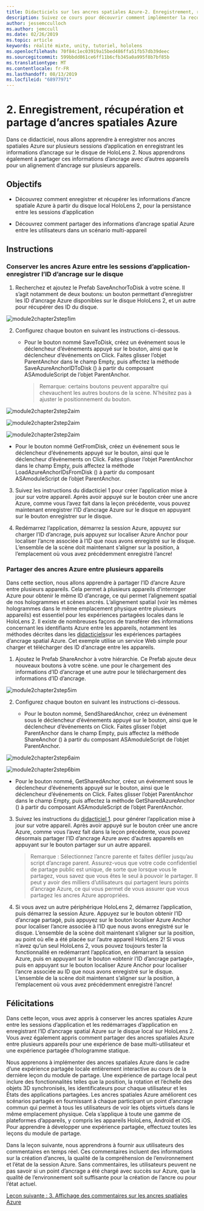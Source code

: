 ```yaml
---
title: Didacticiels sur les ancres spatiales Azure-2. Enregistrement, récupération et partage d’ancres spatiales Azure
description: Suivez ce cours pour découvrir comment implémenter la reconnaissance faciale Azure au sein d’une application de réalité mixte.
author: jessemcculloch
ms.author: jemccull
ms.date: 02/26/2019
ms.topic: article
keywords: réalité mixte, unity, tutoriel, hololens
ms.openlocfilehash: 70f84c1ec03919a15bed486ffa51fb57db39deec
ms.sourcegitcommit: 599bbdd861ce6ff11b6cfb345a0a995f8b7bf85b
ms.translationtype: MT
ms.contentlocale: fr-FR
ms.lasthandoff: 08/13/2019
ms.locfileid: "68977971"
---
```

# <a name="2-saving-retrieving-and-sharing-azure-spatial-anchors"></a>2. Enregistrement, récupération et partage d’ancres spatiales Azure

Dans ce didacticiel, nous allons apprendre à enregistrer nos ancres spatiales Azure sur plusieurs sessions d’application en enregistrant les informations d’ancrage sur le disque de HoloLens 2. Nous apprendrons également à partager ces informations d’ancrage avec d’autres appareils pour un alignement d’ancrage sur plusieurs appareils.

## <a name="objectives"></a>Objectifs

* Découvrez comment enregistrer et récupérer les informations d’ancre spatiale Azure à partir du disque local HoloLens 2, pour la persistance entre les sessions d’application

* Découvrez comment partager des informations d’ancrage spatial Azure entre les utilisateurs dans un scénario multi-appareil

## <a name="instructions"></a>Instructions

### <a name="persist-azure-anchors-between-app-sessions---save-anchor-id-to-disk"></a>Conserver les ancres Azure entre les sessions d’application-enregistrer l’ID d’ancrage sur le disque

1. Recherchez et ajoutez le Prefab SaveAnchorToDisk à votre scène. Il s’agit notamment de deux boutons: un bouton permettant d’enregistrer les ID d’ancrage Azure disponibles sur le disque HoloLens 2, et un autre pour récupérer des ID du disque.

![module2chapter2step1im](images/module2chapter2step1im.PNG)

2. Configurez chaque bouton en suivant les instructions ci-dessous.

   - Pour le bouton nommé SaveToDisk, créez un événement sous le déclencheur d’événements appuyé sur le bouton, ainsi que le déclencheur d’événements on Click. Faites glisser l’objet ParentAnchor dans le champ Empty, puis affectez la méthode SaveAzureAnchorIDToDisk () à partir du composant ASAmoduleScript de l’objet ParentAnchor.
   
     > Remarque: certains boutons peuvent apparaître qui chevauchent les autres boutons de la scène. N’hésitez pas à ajuster le positionnement du bouton.

![module2chapter2step2aim](images/module2chapter2step2aim.PNG)

![module2chapter2step2aim](images/module2chapter2step2bim.PNG)

![module2chapter2step2aim](images/module2chapter2step2cim.PNG)


   - Pour le bouton nommé GetFromDisk, créez un événement sous le déclencheur d’événements appuyé sur le bouton, ainsi que le déclencheur d’événements on Click. Faites glisser l’objet ParentAnchor dans le champ Empty, puis affectez la méthode LoadAzureAnchorIDsFromDisk () à partir du composant ASAmoduleScript de l’objet ParentAnchor.

3. Suivez les instructions du didacticiel 1 pour créer l’application mise à jour sur votre appareil. Après avoir appuyé sur le bouton créer une ancre Azure, comme vous l’avez fait dans la leçon précédente, vous pouvez maintenant enregistrer l’ID d’ancrage Azure sur le disque en appuyant sur le bouton enregistrer sur le disque.

4. Redémarrez l’application, démarrez la session Azure, appuyez sur charger l’ID d’ancrage, puis appuyez sur localiser Azure Anchor pour localiser l’ancre associée à l’ID que nous avons enregistré sur le disque. L’ensemble de la scène doit maintenant s’aligner sur la position, à l’emplacement où vous avez précédemment enregistré l’ancre!

### <a name="share-azure-anchors-between-multiple-devices"></a>Partager des ancres Azure entre plusieurs appareils

Dans cette section, nous allons apprendre à partager l’ID d’ancre Azure entre plusieurs appareils. Cela permet à plusieurs appareils d’interroger Azure pour obtenir le même ID d’ancrage, ce qui permet l’alignement spatial de nos hologrammes et scènes ancrés. L’alignement spatial (voir les mêmes hologrammes dans le même emplacement physique entre plusieurs appareils) est essentiel pour les expériences partagées locales dans le HoloLens 2. Il existe de nombreuses façons de transférer des informations concernant les identifiants Azure entre les appareils, notamment les méthodes décrites dans les [didacticiels](mrlearning-sharing(photon)-ch1.md)sur les expériences partagées d’ancrage spatial Azure. Cet exemple utilise un service Web simple pour charger et télécharger des ID d’ancrage entre les appareils.

1. Ajoutez le Prefab ShareAnchor à votre hiérarchie. Ce Prefab ajoute deux nouveaux boutons à votre scène. une pour le chargement des informations d’ID d’ancrage et une autre pour le téléchargement des informations d’ID d’ancrage. 

![module2chapter2step5im](images/module2chapter2step5im.PNG)

2. Configurez chaque bouton en suivant les instructions ci-dessous.

   - Pour le bouton nommé, SendSharedAnchor, créez un événement sous le déclencheur d’événements appuyé sur le bouton, ainsi que le déclencheur d’événements on Click. Faites glisser l’objet ParentAnchor dans le champ Empty, puis affectez la méthode ShareAnchor () à partir du composant ASAmoduleScript de l’objet ParentAnchor.

![module2chapter2step6aim](images/module2chapter2step6aim.PNG)

![module2chapter2step6bim](images/module2chapter2step6bim.PNG)

   - Pour le bouton nommé, GetSharedAnchor, créez un événement sous le déclencheur d’événements appuyé sur le bouton, ainsi que le déclencheur d’événements on Click. Faites glisser l’objet ParentAnchor dans le champ Empty, puis affectez la méthode GetSharedAzureAnchor () à partir du composant ASAmoduleScript de l’objet ParentAnchor.

3. Suivez les instructions du [didacticiel 1](mrlearning-base-ch1.md). pour générer l’application mise à jour sur votre appareil. Après avoir appuyé sur le bouton créer une ancre Azure, comme vous l’avez fait dans la leçon précédente, vous pouvez désormais partager l’ID d’ancrage Azure avec d’autres appareils en appuyant sur le bouton partager sur un autre appareil.

   > Remarque : Sélectionnez l’ancre parente et faites défiler jusqu’au script d’ancrage parent. Assurez-vous que votre code confidentiel de partage public est unique, de sorte que lorsque vous le partagez, vous savez que vous êtes le seul à pouvoir le partager. Il peut y avoir des milliers d’utilisateurs qui partagent leurs points d’ancrage Azure, ce qui vous permet de vous assurer que vous partagez les ancres Azure appropriées.

4. Si vous avez un autre périphérique HoloLens 2, démarrez l’application, puis démarrez la session Azure. Appuyez sur le bouton obtenir l’ID d’ancrage partagé, puis appuyez sur le bouton localiser Azure Anchor pour localiser l’ancre associée à l’ID que nous avons enregistré sur le disque. L’ensemble de la scène doit maintenant s’aligner sur la position, au point où elle a été placée sur l’autre appareil HoloLens 2! Si vous n’avez qu’un seul HoloLens 2, vous pouvez toujours tester la fonctionnalité en redémarrant l’application, en démarrant la session Azure, puis en appuyant sur le bouton «obtenir l’ID d’ancrage partagé», puis en appuyant sur le bouton localiser Azure Anchor pour localiser l’ancre associée au ID que nous avons enregistré sur le disque. L’ensemble de la scène doit maintenant s’aligner sur la position, à l’emplacement où vous avez précédemment enregistré l’ancre!

## <a name="congratulations"></a>Félicitations
Dans cette leçon, vous avez appris à conserver les ancres spatiales Azure entre les sessions d’application et les redémarrages d’application en enregistrant l’ID d’ancrage spatial Azure sur le disque local sur HoloLens 2. Vous avez également appris comment partager des ancres spatiales Azure entre plusieurs appareils pour une expérience de base multi-utilisateur et une expérience partagée d’hologramme statique.

Nous apprenons à implémenter des ancres spatiales Azure dans le cadre d’une expérience partagée locale entièrement interactive au cours de la dernière leçon du module de partage. Une expérience de partage local peut inclure des fonctionnalités telles que la position, la rotation et l’échelle des objets 3D synchronisés, les identificateurs pour chaque utilisateur et les États des applications partagées. Les ancres spatiales Azure améliorent ces scénarios partagés en fournissant à chaque participant un point d’ancrage commun qui permet à tous les utilisateurs de voir les objets virtuels dans le même emplacement physique. Cela s’applique à toute une gamme de plateformes d’appareils, y compris les appareils HoloLens, Android et iOS. Pour apprendre à développer une expérience partagée, effectuez toutes les leçons du module de partage.

Dans la leçon suivante, nous apprendrons à fournir aux utilisateurs des commentaires en temps réel. Ces commentaires incluent des informations sur la création d’ancres, la qualité de la compréhension de l’environnement et l’état de la session Azure. Sans commentaires, les utilisateurs peuvent ne pas savoir si un point d’ancrage a été chargé avec succès sur Azure, que la qualité de l’environnement soit suffisante pour la création de l’ancre ou pour l’état actuel.

[Leçon suivante : 3. Affichage des commentaires sur les ancres spatiales Azure](mrlearning-asa-ch3.md)

